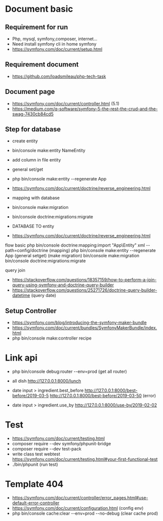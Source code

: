 # Document basic


## Requirement for run

- Php, mysql, symfony,composer, internet...
- Need install symfony cli in home symfony
- https://symfony.com/doc/current/setup.html

## Requirement document

- https://github.com/loadsmileau/php-tech-task

## Document page

- https://symfony.com/doc/current/controller.html  (5.1)
- https://medium.com/q-software/symfony-5-the-rest-the-crud-and-the-swag-7430cb84cd5



## Step for database

- create entity
- bin/console make:entity NameEntity


- add column in file entity

- general set/get
- php bin/console make:entity --regenerate App

- https://symfony.com/doc/current/doctrine/reverse_engineering.html



- mapping with database

- bin/console make:migration
- bin/console doctrine:migrations:migrate

- DATABASE TO entity
- https://symfony.com/doc/current/doctrine/reverse_engineering.html

flow basic
php bin/console doctrine:mapping:import "App\Entity" xml --path=config/doctrine   (mapping)
php bin/console make:entity --regenerate App (general setget)
(make migration)
bin/console make:migration
bin/console doctrine:migrations:migrate


query join
- https://stackoverflow.com/questions/18357159/how-to-perform-a-join-query-using-symfony-and-doctrine-query-builder
- https://stackoverflow.com/questions/25271726/doctrine-query-builder-datetime  (query date)


## Setup Controller

- https://symfony.com/blog/introducing-the-symfony-maker-bundle
- https://symfony.com/doc/current/bundles/SymfonyMakerBundle/index.html
- php bin/console make:controller recipe



# Link api

- php bin/console debug:router --env=prod  (get all router)

- all dish
http://127.0.0.1:8000/lunch

- date input > ingredient.best_before
http://127.0.0.1:8000/best-before/2019-03-5
http://127.0.0.1:8000/best-before/2019-03-50 (error)
- date input > ingredient.use_by
http://127.0.0.1:8000/use-by/2019-02-02


# Test

- https://symfony.com/doc/current/testing.html
- composer require --dev symfony/phpunit-bridge
- composer require --dev test-pack
- write class test webtest https://symfony.com/doc/current/testing.html#your-first-functional-test
- ./bin/phpunit  (run test)


# Template 404
- https://symfony.com/doc/current/controller/error_pages.html#use-default-error-controller
- https://symfony.com/doc/current/configuration.html  (config env)
- php bin/console cache:clear --env=prod --no-debug  (clear cache prod)